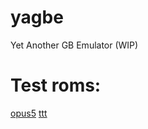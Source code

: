 # yagbe
Yet Another GB Emulator (WIP)

# Test roms:

[opus5](http://kaosumaru.github.io/yagbe/roms/opus5/yagbe.html)
[ttt](http://kaosumaru.github.io/yagbe/roms/ttt/yagbe.html)